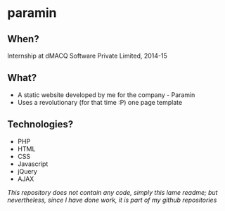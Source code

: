 # paramin

## When?
Internship at dMACQ Software Private Limited, 2014-15

## What?
* A static website developed by me for the company - Paramin
* Uses a revolutionary (for that time :P) one page template

## Technologies?
* PHP
* HTML
* CSS
* Javascript
* jQuery
* AJAX

_This repository does not contain any code, simply this lame readme; but nevertheless, since I have done work, it is part of my github repositories_
